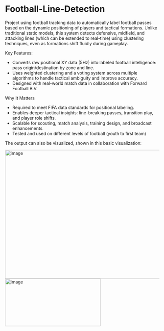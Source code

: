 # Football-Line-Detection

Project using football tracking data to automatically label football passes based on the dynamic positioning of players and tactical formations. Unlike traditional static models, this system detects defensive, midfield, and attacking lines (which can be extended to real-time) using clustering techniques, even as formations shift fluidly during gameplay.

Key Features:
- Converts raw positional XY data (5Hz) into labeled football intelligence: pass origin/destination by zone and line.
- Uses weighted clustering and a voting system across multiple algorithms to handle tactical ambiguity and improve accuracy.
- Designed with real-world match data in collaboration with Forward Football B.V.

Why It Matters
- Required to meet FIFA data standards for positional labeling.
- Enables deeper tactical insights: line-breaking passes, transition play, and player role shifts.
- Scalable for scouting, match analysis, training design, and broadcast enhancements.
- Tested and used on different levels of football (youth to first team)

The output can also be visualized, shown in this basic visualization: 

<img width="688" height="420" alt="image" src="https://github.com/user-attachments/assets/e68fa633-4e7f-41a9-981f-3df2ab8caa9d" />
<img width="312" height="155" alt="image" src="https://github.com/user-attachments/assets/77ef8e6d-bc80-4500-a531-a46e6a59016e" />

